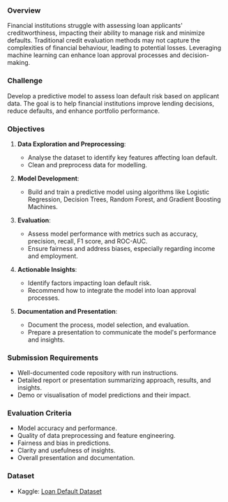 ### Overview

Financial institutions struggle with assessing loan applicants' creditworthiness, impacting their ability to manage risk and minimize defaults. Traditional credit evaluation methods may not capture the complexities of financial behaviour, leading to potential losses. Leveraging machine learning can enhance loan approval processes and decision-making.

### Challenge

Develop a predictive model to assess loan default risk based on applicant data. The goal is to help financial institutions improve lending decisions, reduce defaults, and enhance portfolio performance.

### Objectives

1. **Data Exploration and Preprocessing**:
   - Analyse the dataset to identify key features affecting loan default.
   - Clean and preprocess data for modelling.

2. **Model Development**:
   - Build and train a predictive model using algorithms like Logistic Regression, Decision Trees, Random Forest, and Gradient Boosting Machines.

3. **Evaluation**:
   - Assess model performance with metrics such as accuracy, precision, recall, F1 score, and ROC-AUC.
   - Ensure fairness and address biases, especially regarding income and employment.

4. **Actionable Insights**:
   - Identify factors impacting loan default risk.
   - Recommend how to integrate the model into loan approval processes.

5. **Documentation and Presentation**:
   - Document the process, model selection, and evaluation.
   - Prepare a presentation to communicate the model's performance and insights.

### Submission Requirements

- Well-documented code repository with run instructions.
- Detailed report or presentation summarizing approach, results, and insights.
- Demo or visualisation of model predictions and their impact.

### Evaluation Criteria

- Model accuracy and performance.
- Quality of data preprocessing and feature engineering.
- Fairness and bias in predictions.
- Clarity and usefulness of insights.
- Overall presentation and documentation.

### Dataset

- Kaggle: [Loan Default Dataset](https://www.kaggle.com/datasets/yasserh/loan-default-dataset)

